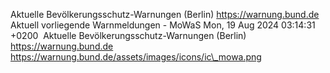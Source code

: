 Aktuelle Bevölkerungsschutz-Warnungen (Berlin) https://warnung.bund.de Aktuell vorliegende Warnmeldungen - MoWaS Mon, 19 Aug 2024 03:14:31 +0200 ![]() Aktuelle Bevölkerungsschutz-Warnungen (Berlin) https://warnung.bund.de https://warnung.bund.de/assets/images/icons/ic\_mowa.png
